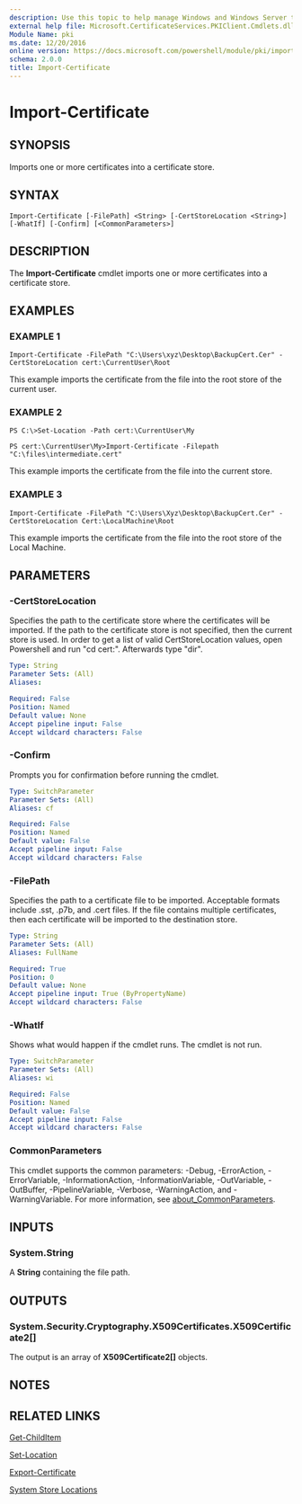 ```yaml
---
description: Use this topic to help manage Windows and Windows Server technologies with Windows PowerShell.
external help file: Microsoft.CertificateServices.PKIClient.Cmdlets.dll-Help.xml
Module Name: pki
ms.date: 12/20/2016
online version: https://docs.microsoft.com/powershell/module/pki/import-certificate?view=windowsserver2019-ps&wt.mc_id=ps-gethelp
schema: 2.0.0
title: Import-Certificate
---
```


# Import-Certificate

## SYNOPSIS
Imports one or more certificates into a certificate store.

## SYNTAX

```
Import-Certificate [-FilePath] <String> [-CertStoreLocation <String>] [-WhatIf] [-Confirm] [<CommonParameters>]
```

## DESCRIPTION
The **Import-Certificate** cmdlet imports one or more certificates into a certificate store.

## EXAMPLES

### EXAMPLE 1
```
Import-Certificate -FilePath "C:\Users\xyz\Desktop\BackupCert.Cer" -CertStoreLocation cert:\CurrentUser\Root
```

This example imports the certificate from the file into the root store of the current user.

### EXAMPLE 2
```
PS C:\>Set-Location -Path cert:\CurrentUser\My

PS cert:\CurrentUser\My>Import-Certificate -Filepath "C:\files\intermediate.cert"
```

This example imports the certificate from the file into the current store.

### EXAMPLE 3
```
Import-Certificate -FilePath "C:\Users\Xyz\Desktop\BackupCert.Cer" -CertStoreLocation Cert:\LocalMachine\Root
```

This example imports the certificate from the file into the root store of the Local Machine.

## PARAMETERS

### -CertStoreLocation
Specifies the path to the certificate store where the certificates will be imported.
If the path to the certificate store is not specified, then the current store is used.
In order to get a list of valid CertStoreLocation values, open Powershell and run "cd cert:". Afterwards type "dir".

```yaml
Type: String
Parameter Sets: (All)
Aliases: 

Required: False
Position: Named
Default value: None
Accept pipeline input: False
Accept wildcard characters: False
```

### -Confirm
Prompts you for confirmation before running the cmdlet.

```yaml
Type: SwitchParameter
Parameter Sets: (All)
Aliases: cf

Required: False
Position: Named
Default value: False
Accept pipeline input: False
Accept wildcard characters: False
```

### -FilePath
Specifies the path to a certificate file to be imported.
Acceptable formats include .sst, .p7b, and .cert files.
If the file contains multiple certificates, then each certificate will be imported to the destination store.

```yaml
Type: String
Parameter Sets: (All)
Aliases: FullName

Required: True
Position: 0
Default value: None
Accept pipeline input: True (ByPropertyName)
Accept wildcard characters: False
```

### -WhatIf
Shows what would happen if the cmdlet runs.
The cmdlet is not run.

```yaml
Type: SwitchParameter
Parameter Sets: (All)
Aliases: wi

Required: False
Position: Named
Default value: False
Accept pipeline input: False
Accept wildcard characters: False
```

### CommonParameters
This cmdlet supports the common parameters: -Debug, -ErrorAction, -ErrorVariable, -InformationAction, -InformationVariable, -OutVariable, -OutBuffer, -PipelineVariable, -Verbose, -WarningAction, and -WarningVariable. For more information, see [about_CommonParameters](https://go.microsoft.com/fwlink/?LinkID=113216).

## INPUTS

### System.String
A **String** containing the file path.

## OUTPUTS

### System.Security.Cryptography.X509Certificates.X509Certificate2[]
The output is an array of **X509Certificate2\[\]** objects.

## NOTES

## RELATED LINKS

[Get-ChildItem](https://go.microsoft.com/fwlink/p/?LinkId=290488)

[Set-Location](https://go.microsoft.com/fwlink/p/?LinkId=293912)

[Export-Certificate](./Export-Certificate.md)

[System Store Locations](https://docs.microsoft.com/windows/desktop/seccrypto/system-store-locations)
